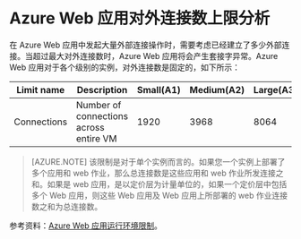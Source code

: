 <properties
                pageTitle="Azure Web 应用对外连接数上限分析"
                description="Azure Web 应用对外连接数存在上限，超出后会发生异常"
                services="app-service-web"
                documentationCenter=""
                authors=""
                manager=""
                editor=""
                tags="Web Apps,outbound connection"/>

<tags
                ms.service="app-service-web-aog"
                ms.date="12/23/2016"
                wacn.date="12/23/2016"/>

# Azure Web 应用对外连接数上限分析

在 Azure Web 应用中发起大量外部连接操作时，需要考虑已经建立了多少外部连接。当超过最大对外连接数时，Azure Web 应用将会产生套接字异常。Azure Web 应用对于各个级别的实例，对外连接数是固定的，如下所示：

| Limit name  |                Description             | Small(A1) | Medium(A2) | Large(A3) |
| ----------- | -------------------------------------- | --------- | ---------- | --------- |
| Connections | Number of connections across entire VM |    1920   |    3968    |    8064   |

>[AZURE.NOTE] 
>该限制是对于单个实例而言的。如果您一个实例上部署了多个应用和 web 作业，那么总连接数是这些应用和 web 作业所发连接之和。如果是 web 应用，是以定价层为计量单位的，如果一个定价层中包括多个 Web 应用，则这些 Web 应用及 Web 应用上所部署的 web 作业连接数之和为总连接数。

参考资料：[Azure Web 应用运行环境限制](https://github.com/projectkudu/kudu/wiki/Azure-Web-App-sandbox)。